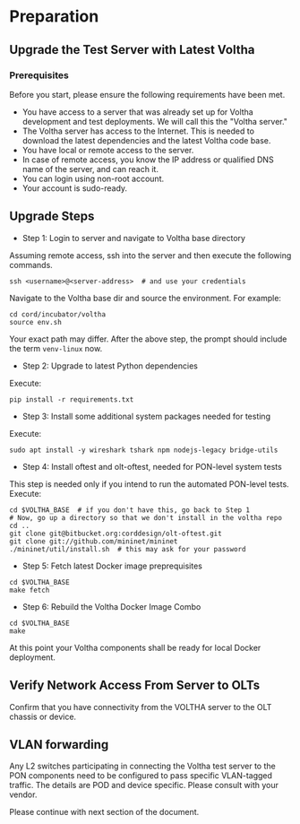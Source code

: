 # Preparation

## Upgrade the Test Server with Latest Voltha

### Prerequisites

Before you start, please ensure the following requirements have been met.

* You have access to a server that was already set up for Voltha development and test deployments. We will call this the "Voltha server."
* The Voltha server has access to the Internet. This is needed to download the latest dependencies and the latest Voltha code base.
* You have local or remote access to the server. 
* In case of remote access, you know the IP address or qualified DNS name of the server, and can reach it.
* You can login using non-root account.
* Your account is sudo-ready.

## Upgrade Steps

* Step 1: Login to server and navigate to Voltha base directory

Assuming remote access, ssh into the server and then execute the following commands.

```shell
ssh <username>@<server-address>  # and use your credentials
```

Navigate to the Voltha base dir and source the environment. For example:

```shell
cd cord/incubator/voltha
source env.sh
```

Your exact path may differ. After the above step, the prompt should include the term ```venv-linux``` now.
 
* Step 2: Upgrade to latest Python dependencies

Execute:

```shell
pip install -r requirements.txt
```

* Step 3: Install some additional system packages needed for testing

Execute:

```shell
sudo apt install -y wireshark tshark npm nodejs-legacy bridge-utils
```

* Step 4: Install oftest and olt-oftest, needed for PON-level system tests

This step is needed only if you intend to run the automated PON-level
tests. Execute:

```shell
cd $VOLTHA_BASE  # if you don't have this, go back to Step 1
# Now, go up a directory so that we don't install in the voltha repo
cd .. 
git clone git@bitbucket.org:corddesign/olt-oftest.git
git clone git://github.com/mininet/mininet
./mininet/util/install.sh  # this may ask for your password
```

* Step 5: Fetch latest Docker image preprequisites

```shell
cd $VOLTHA_BASE
make fetch
```

* Step 6: Rebuild the Voltha Docker Image Combo
 
```shell
cd $VOLTHA_BASE
make
```

At this point your Voltha components shall be ready for local Docker
deployment.

## Verify Network Access From Server to OLTs

Confirm that you have connectivity from the VOLTHA server to the OLT chassis or device.

## VLAN forwarding

Any L2 switches participating in connecting the Voltha test server to the PON components need to be configured to pass specific VLAN-tagged traffic. The details are POD and device specific. Please consult with your vendor.

Please continue with next section of the document.
